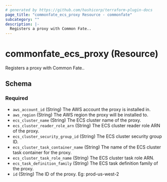 ```yaml
---
# generated by https://github.com/hashicorp/terraform-plugin-docs
page_title: "commonfate_ecs_proxy Resource - commonfate"
subcategory: ""
description: |-
  Registers a proxy with Common Fate..
---
```


# commonfate_ecs_proxy (Resource)

Registers a proxy with Common Fate..



<!-- schema generated by tfplugindocs -->
## Schema

### Required

- `aws_account_id` (String) The AWS account the proxy is installed in.
- `aws_region` (String) The AWS region the proxy will be installed to.
- `ecs_cluster_name` (String) The ECS cluster name of the proxy.
- `ecs_cluster_reader_role_arn` (String) The ECS cluster reader role ARN of the proxy.
- `ecs_cluster_security_group_id` (String) The ECS cluster security group ID.
- `ecs_cluster_task_container_name` (String) The name of the ECS cluster task container for the proxy.
- `ecs_cluster_task_role_name` (String) The ECS cluster task role ARN.
- `ecs_task_definition_family` (String) The ECS task definition family of the proxy.
- `id` (String) The ID of the proxy. Eg: prod-us-west-2


